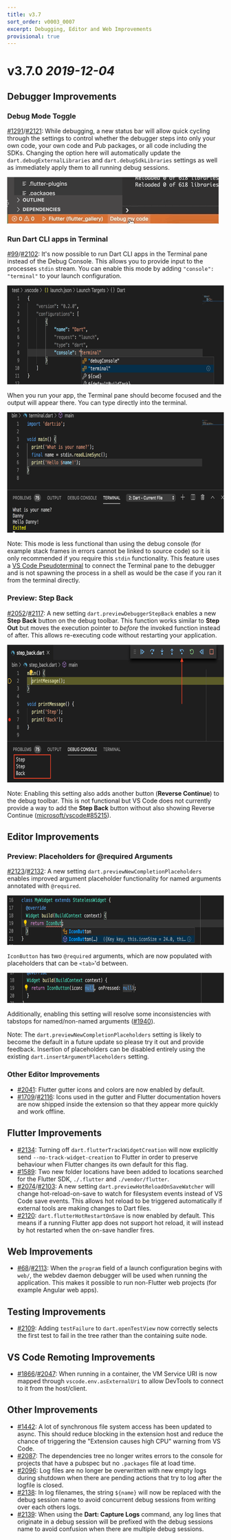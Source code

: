 ```yaml
---
title: v3.7
sort_order: v0003_0007
excerpt: Debugging, Editor and Web Improvements
provisional: true
---
```


# v3.7.0 *2019-12-04*

## Debugger Improvements

### Debug Mode Toggle

[#1291](https://github.com/Dart-Code/Dart-Code/issues/1291)/[#2121](https://github.com/Dart-Code/Dart-Code/issues/2121): While debugging, a new status bar will allow quick cycling through the settings to control whether the debugger steps into only your own code, your own code and Pub packages, or all code including the SDKs. Changing the option here will automatically update the `dart.debugExternalLibraries` and `dart.debugSdkLibraries` settings as well as immediately apply them to all running debug sessions.

<img src="/images/release_notes/v3.7/debug_settings_toggle.gif" width="492" height="108" />

### Run Dart CLI apps in Terminal

[#99](https://github.com/Dart-Code/Dart-Code/issues/99)/[#2102](https://github.com/Dart-Code/Dart-Code/issues/2102): It's now possible to run Dart CLI apps in the Terminal pane instead of the Debug Console. This allows you to provide input to the processes `stdin` stream. You can enable this mode by adding `"console": "terminal"` to your launch configuration.

<img src="/images/release_notes/v3.7/debug_in_terminal_config.png" width="700" height="230" />

When you run your app, the Terminal pane should become focused and the output will appear there. You can type directly into the terminal.

<img src="/images/release_notes/v3.7/debug_in_terminal_example.png" width="700" height="280" />

Note: This mode is less functional than using the debug console (for example stack frames in errors cannot be linked to source code) so it is only recommended if you require this `stdin` functionality. This feature uses a [VS Code Pseudoterminal](https://code.visualstudio.com/api/references/vscode-api#Pseudoterminal) to connect the Terminal pane to the debugger and is not spawning the process in a shell as would be the case if you ran it from the terminal directly.

### Preview: Step Back

[#2052](https://github.com/Dart-Code/Dart-Code/issues/2052)/[#2117](https://github.com/Dart-Code/Dart-Code/issues/2117): A new setting `dart.previewDebuggerStepBack` enables a new **Step Back** button on the debug toolbar. This function works similar to **Step Out** but moves the execution pointer to *before* the invoked function instead of after. This allows re-executing code without restarting your application.

<img src="/images/release_notes/v3.7/debug_step_back.png" width="700" height="320" />

Note: Enabling this setting also adds another button (**Reverse Continue**) to the debug toolbar. This is not functional but VS Code does not currently provide a way to add the **Step Back** button without also showing Reverse Continue ([microsoft/vscode#85215](https://github.com/microsoft/vscode/issues/85215)).

## Editor Improvements

### Preview: Placeholders for @required Arguments

[#2123](https://github.com/Dart-Code/Dart-Code/issues/2123)/[#2132](https://github.com/Dart-Code/Dart-Code/issues/2132): A new setting `dart.previewNewCompletionPlaceholders` enables improved argument placeholder functionality for named arguments annotated with `@required`.

<img src="/images/release_notes/v3.7/completion_placeholder_list.png" width="700" height="115" />

`IconButton` has two `@required` arguments, which are now populated with placeholders that can be `<tab>`'d between.

<img src="/images/release_notes/v3.7/completion_placeholder_tabstops.png" width="700" height="70" />

Additionally, enabling this setting will resolve some inconsistencies with tabstops for named/non-named arguments ([#1940](https://github.com/Dart-Code/Dart-Code/issues/1940)).

Note: The `dart.previewNewCompletionPlaceholders` setting is likely to become the default in a future update so please try it out and provide feedback. Insertion of placeholders can be disabled entirely using the existing `dart.insertArgumentPlaceholders` setting.

### Other Editor Improvements

- [#2041](https://github.com/Dart-Code/Dart-Code/issues/2041): Flutter gutter icons and colors are now enabled by default.
- [#1709](https://github.com/Dart-Code/Dart-Code/issues/1709)/[#2116](https://github.com/Dart-Code/Dart-Code/issues/2116): Icons used in the gutter and Flutter documentation hovers are now shipped inside the extension so that they appear more quickly and work offline.

## Flutter Improvements

- [#2134](https://github.com/Dart-Code/Dart-Code/issues/2134): Turning off `dart.flutterTrackWidgetCreation` will now explicitly send `--no-track-widget-creation` to Flutter in order to preserve behaviour when Flutter changes its own default for this flag.
- [#1589](https://github.com/Dart-Code/Dart-Code/issues/1589): Two new folder locations have been added to locations searched for the Flutter SDK, `./.flutter` and `./vendor/flutter`.
- [#2074](https://github.com/Dart-Code/Dart-Code/issues/2074)/[#2103](https://github.com/Dart-Code/Dart-Code/issues/2103): A new setting `dart.previewHotReloadOnSaveWatcher` will change hot-reload-on-save to watch for filesystem events instead of VS Code save events. This allows hot reload to be triggered automatically if external tools are making changes to Dart files.
- [#2120](https://github.com/Dart-Code/Dart-Code/issues/2120): `dart.flutterHotRestartOnSave` is now enabled by default. This means if a running Flutter app does not support hot reload, it will instead by hot restarted when the on-save handler fires.

## Web Improvements

- [#68](https://github.com/Dart-Code/Dart-Code/issues/68)/[#2113](https://github.com/Dart-Code/Dart-Code/issues/2113): When the `program` field of a launch configuration begins with `web/`, the webdev daemon debugger will be used when running the application. This makes it possible to run non-Flutter web projects (for example Angular web apps).

## Testing Improvements

- [#2109](https://github.com/Dart-Code/Dart-Code/issues/2109): Adding `testFailure` to `dart.openTestView` now correctly selects the first test to fail in the tree rather than the containing suite node.

## VS Code Remoting Improvements

- [#1866](https://github.com/Dart-Code/Dart-Code/issues/1866)/[#2047](https://github.com/Dart-Code/Dart-Code/issues/2047): When running in a container, the VM Service URI is now mapped through `vscode.env.asExternalUri` to allow DevTools to connect to it from the host/client.

## Other Improvements

- [#1442](https://github.com/Dart-Code/Dart-Code/issues/1442): A lot of synchronous file system access has been updated to async. This should reduce blocking in the extension host and reduce the chance of triggering the "Extension causes high CPU" warning from VS Code.
- [#2087](https://github.com/Dart-Code/Dart-Code/issues/2087): The dependencies tree no longer writes errors to the console for projects that have a pubspec but no `.packages` file at load time.
- [#2096](https://github.com/Dart-Code/Dart-Code/issues/2096): Log files are no longer be overwritten with new empty logs during shutdown when there are pending actions that try to log after the logfile is closed.
- [#2138](https://github.com/Dart-Code/Dart-Code/issues/2138): In log filenames, the string `${name}` will now be replaced with the debug session name to avoid concurrent debug sessions from writing over each others logs.
- [#2139](https://github.com/Dart-Code/Dart-Code/issues/2139): When using the **Dart: Capture Logs** command, any log lines that originate in a debug session will be prefixed with the debug sessions name to avoid confusion when there are multiple debug sessions.
